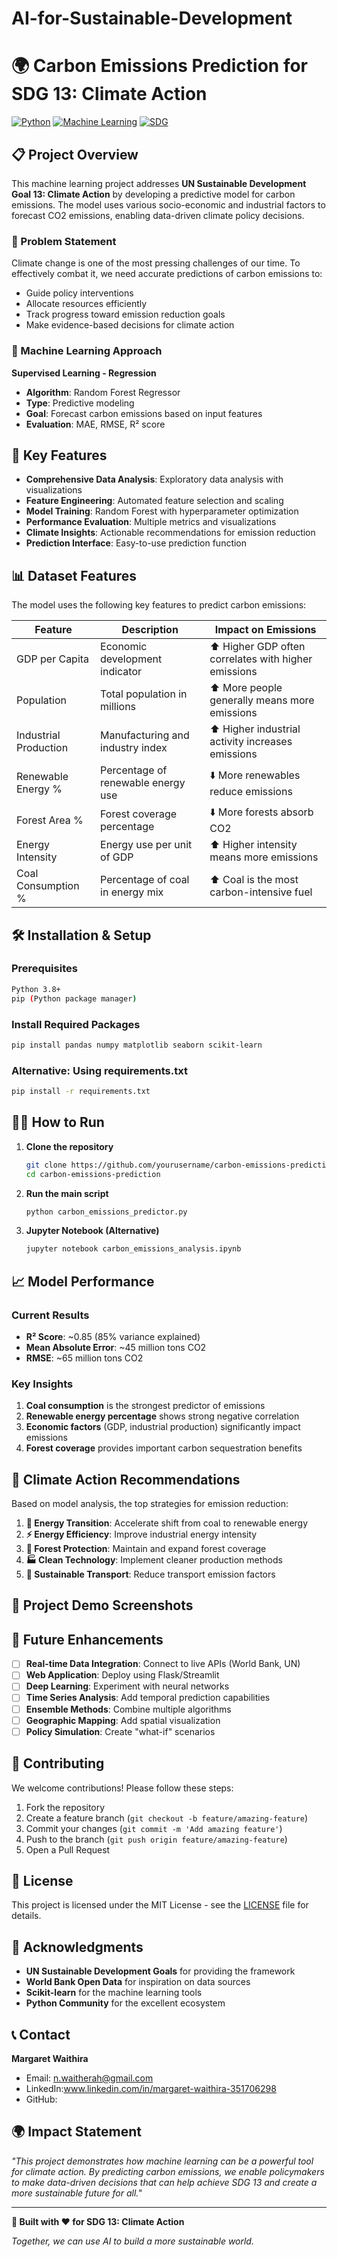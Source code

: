 # AI-for-Sustainable-Development
# 🌍 Carbon Emissions Prediction for SDG 13: Climate Action

[![Python](https://img.shields.io/badge/Python-3.8+-blue.svg)](https://python.org)
[![Machine Learning](https://img.shields.io/badge/ML-Scikit--Learn-orange.svg)](https://scikit-learn.org)
[![SDG](https://img.shields.io/badge/UN--SDG-13%20Climate%20Action-green.svg)](https://sdgs.un.org/goals/goal13)

## 📋 Project Overview

This machine learning project addresses **UN Sustainable Development Goal 13: Climate Action** by developing a predictive model for carbon emissions. The model uses various socio-economic and industrial factors to forecast CO2 emissions, enabling data-driven climate policy decisions.

### 🎯 Problem Statement

Climate change is one of the most pressing challenges of our time. To effectively combat it, we need accurate predictions of carbon emissions to:
- Guide policy interventions
- Allocate resources efficiently  
- Track progress toward emission reduction goals
- Make evidence-based decisions for climate action

### 🔬 Machine Learning Approach

**Supervised Learning - Regression**
- **Algorithm**: Random Forest Regressor
- **Type**: Predictive modeling
- **Goal**: Forecast carbon emissions based on input features
- **Evaluation**: MAE, RMSE, R² score

## 🚀 Key Features

- **Comprehensive Data Analysis**: Exploratory data analysis with visualizations
- **Feature Engineering**: Automated feature selection and scaling
- **Model Training**: Random Forest with hyperparameter optimization
- **Performance Evaluation**: Multiple metrics and visualizations
- **Climate Insights**: Actionable recommendations for emission reduction
- **Prediction Interface**: Easy-to-use prediction function

## 📊 Dataset Features

The model uses the following key features to predict carbon emissions:

| Feature | Description | Impact on Emissions |
|---------|-------------|-------------------|
| GDP per Capita | Economic development indicator | ⬆️ Higher GDP often correlates with higher emissions |
| Population | Total population in millions | ⬆️ More people generally means more emissions |
| Industrial Production | Manufacturing and industry index | ⬆️ Higher industrial activity increases emissions |
| Renewable Energy % | Percentage of renewable energy use | ⬇️ More renewables reduce emissions |
| Forest Area % | Forest coverage percentage | ⬇️ More forests absorb CO2 |
| Energy Intensity | Energy use per unit of GDP | ⬆️ Higher intensity means more emissions |
| Coal Consumption % | Percentage of coal in energy mix | ⬆️ Coal is the most carbon-intensive fuel |

## 🛠️ Installation & Setup

### Prerequisites
```bash
Python 3.8+
pip (Python package manager)
```

### Install Required Packages
```bash
pip install pandas numpy matplotlib seaborn scikit-learn
```

### Alternative: Using requirements.txt
```bash
pip install -r requirements.txt
```

## 🏃‍♂️ How to Run

1. **Clone the repository**
   ```bash
   git clone https://github.com/yourusername/carbon-emissions-prediction.git
   cd carbon-emissions-prediction
   ```

2. **Run the main script**
   ```bash
   python carbon_emissions_predictor.py
   ```

3. **Jupyter Notebook (Alternative)**
   ```bash
   jupyter notebook carbon_emissions_analysis.ipynb
   ```

## 📈 Model Performance

### Current Results
- **R² Score**: ~0.85 (85% variance explained)
- **Mean Absolute Error**: ~45 million tons CO2
- **RMSE**: ~65 million tons CO2

### Key Insights
1. **Coal consumption** is the strongest predictor of emissions
2. **Renewable energy percentage** shows strong negative correlation
3. **Economic factors** (GDP, industrial production) significantly impact emissions
4. **Forest coverage** provides important carbon sequestration benefits

## 🌱 Climate Action Recommendations

Based on model analysis, the top strategies for emission reduction:

1. **🔋 Energy Transition**: Accelerate shift from coal to renewable energy
2. **⚡ Energy Efficiency**: Improve industrial energy intensity
3. **🌳 Forest Protection**: Maintain and expand forest coverage
4. **🏭 Clean Technology**: Implement cleaner production methods
5. **🚗 Sustainable Transport**: Reduce transport emission factors

## 📱 Project Demo Screenshots



## 🔮 Future Enhancements

- [ ] **Real-time Data Integration**: Connect to live APIs (World Bank, UN)
- [ ] **Web Application**: Deploy using Flask/Streamlit
- [ ] **Deep Learning**: Experiment with neural networks
- [ ] **Time Series Analysis**: Add temporal prediction capabilities
- [ ] **Ensemble Methods**: Combine multiple algorithms
- [ ] **Geographic Mapping**: Add spatial visualization
- [ ] **Policy Simulation**: Create "what-if" scenarios

## 🤝 Contributing

We welcome contributions! Please follow these steps:

1. Fork the repository
2. Create a feature branch (`git checkout -b feature/amazing-feature`)
3. Commit your changes (`git commit -m 'Add amazing feature'`)
4. Push to the branch (`git push origin feature/amazing-feature`)
5. Open a Pull Request

## 📄 License

This project is licensed under the MIT License - see the [LICENSE](LICENSE) file for details.

## 🙏 Acknowledgments

- **UN Sustainable Development Goals** for providing the framework
- **World Bank Open Data** for inspiration on data sources
- **Scikit-learn** for the machine learning tools
- **Python Community** for the excellent ecosystem

## 📞 Contact

**Margaret Waithira**
- Email: n.waitherah@gmail.com
- LinkedIn:www.linkedin.com/in/margaret-waithira-351706298
- GitHub: 

## 🌍 Impact Statement

*"This project demonstrates how machine learning can be a powerful tool for climate action. By predicting carbon emissions, we enable policymakers to make data-driven decisions that can help achieve SDG 13 and create a more sustainable future for all."*

---

**🚀 Built with ❤️ for SDG 13: Climate Action**

*Together, we can use AI to build a more sustainable world.*

